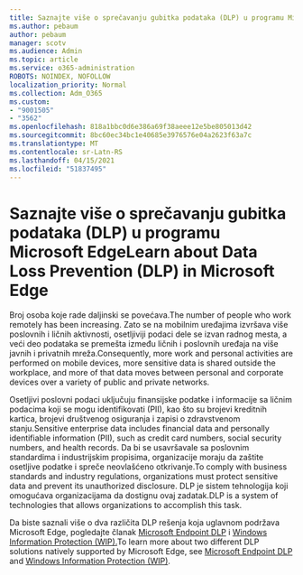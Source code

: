 ```yaml
---
title: Saznajte više o sprečavanju gubitka podataka (DLP) u programu Microsoft Edge
ms.author: pebaum
author: pebaum
manager: scotv
ms.audience: Admin
ms.topic: article
ms.service: o365-administration
ROBOTS: NOINDEX, NOFOLLOW
localization_priority: Normal
ms.collection: Adm_O365
ms.custom:
- "9001505"
- "3562"
ms.openlocfilehash: 818a1bbc0d6e386a69f38aeee12e5be805013d42
ms.sourcegitcommit: 8bc60ec34bc1e40685e3976576e04a2623f63a7c
ms.translationtype: MT
ms.contentlocale: sr-Latn-RS
ms.lasthandoff: 04/15/2021
ms.locfileid: "51837495"
---
```

# <a name="learn-about-data-loss-prevention-dlp-in-microsoft-edge"></a><span data-ttu-id="526e1-102">Saznajte više o sprečavanju gubitka podataka (DLP) u programu Microsoft Edge</span><span class="sxs-lookup"><span data-stu-id="526e1-102">Learn about Data Loss Prevention (DLP) in Microsoft Edge</span></span>

<span data-ttu-id="526e1-103">Broj osoba koje rade daljinski se povećava.</span><span class="sxs-lookup"><span data-stu-id="526e1-103">The number of people who work remotely has been increasing.</span></span> <span data-ttu-id="526e1-104">Zato se na mobilnim uređajima izvršava više poslovnih i ličnih aktivnosti, osetljiviji podaci dele se izvan radnog mesta, a veći deo podataka se premešta između ličnih i poslovnih uređaja na više javnih i privatnih mreža.</span><span class="sxs-lookup"><span data-stu-id="526e1-104">Consequently, more work and personal activities are performed on mobile devices, more sensitive data is shared outside the workplace, and more of that data moves between personal and corporate devices over a variety of public and private networks.</span></span>

<span data-ttu-id="526e1-105">Osetljivi poslovni podaci uključuju finansijske podatke i informacije sa ličnim podacima koji se mogu identifikovati (PII), kao što su brojevi kreditnih kartica, brojevi društvenog osiguranja i zapisi o zdravstvenom stanju.</span><span class="sxs-lookup"><span data-stu-id="526e1-105">Sensitive enterprise data includes financial data and personally identifiable information (PII), such as credit card numbers, social security numbers, and health records.</span></span> <span data-ttu-id="526e1-106">Da bi se usavršavale sa poslovnim standardima i industrijskim propisima, organizacije moraju da zaštite osetljive podatke i spreče neovlašćeno otkrivanje.</span><span class="sxs-lookup"><span data-stu-id="526e1-106">To comply with business standards and industry regulations, organizations must protect sensitive data and prevent its unauthorized disclosure.</span></span> <span data-ttu-id="526e1-107">DLP je sistem tehnologija koji omogućava organizacijama da dostignu ovaj zadatak.</span><span class="sxs-lookup"><span data-stu-id="526e1-107">DLP is a system of technologies that allows organizations to accomplish this task.</span></span>

<span data-ttu-id="526e1-108">Da biste saznali više o dva različita DLP rešenja koja uglavnom podržava Microsoft Edge, pogledajte članak [Microsoft Endpoint DLP](https://go.microsoft.com/fwlink/?linkid=2151765) i [Windows Information Protection (WIP).](https://go.microsoft.com/fwlink/?linkid=2151766)</span><span class="sxs-lookup"><span data-stu-id="526e1-108">To learn more about two different DLP solutions natively supported by Microsoft Edge, see [Microsoft Endpoint DLP](https://go.microsoft.com/fwlink/?linkid=2151765) and [Windows Information Protection (WIP)](https://go.microsoft.com/fwlink/?linkid=2151766).</span></span>